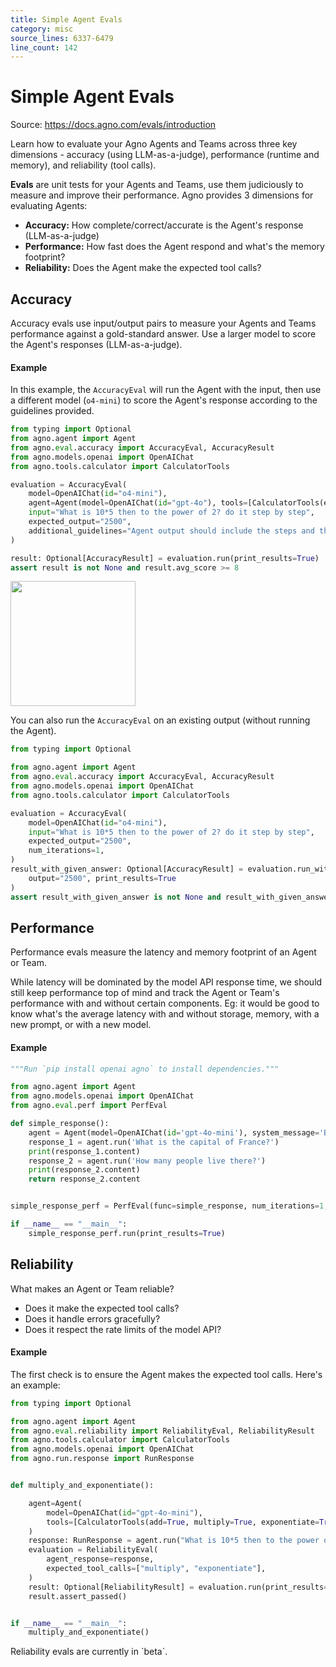```yaml
---
title: Simple Agent Evals
category: misc
source_lines: 6337-6479
line_count: 142
---
```


# Simple Agent Evals
Source: https://docs.agno.com/evals/introduction

Learn how to evaluate your Agno Agents and Teams across three key dimensions - accuracy (using LLM-as-a-judge), performance (runtime and memory), and reliability (tool calls).

**Evals** are unit tests for your Agents and Teams, use them judiciously to measure and improve their performance. Agno provides 3 dimensions for evaluating Agents:

* **Accuracy:** How complete/correct/accurate is the Agent's response (LLM-as-a-judge)
* **Performance:** How fast does the Agent respond and what's the memory footprint?
* **Reliability:** Does the Agent make the expected tool calls?

## Accuracy

Accuracy evals use input/output pairs to measure your Agents and Teams performance against a gold-standard answer. Use a larger model to score the Agent's responses (LLM-as-a-judge).

#### Example

In this example, the `AccuracyEval` will run the Agent with the input, then use a different model (`o4-mini`) to score the Agent's response according to the guidelines provided.

```python calculate_accuracy.py
from typing import Optional
from agno.agent import Agent
from agno.eval.accuracy import AccuracyEval, AccuracyResult
from agno.models.openai import OpenAIChat
from agno.tools.calculator import CalculatorTools

evaluation = AccuracyEval(
    model=OpenAIChat(id="o4-mini"),
    agent=Agent(model=OpenAIChat(id="gpt-4o"), tools=[CalculatorTools(enable_all=True)]),
    input="What is 10*5 then to the power of 2? do it step by step",
    expected_output="2500",
    additional_guidelines="Agent output should include the steps and the final answer.",
)

result: Optional[AccuracyResult] = evaluation.run(print_results=True)
assert result is not None and result.avg_score >= 8
```

<Frame>
  <img height="200" src="https://mintlify.s3.us-west-1.amazonaws.com/agno/images/accuracy-eval-result.png" style={{ borderRadius: '8px' }} />
</Frame>

You can also run the `AccuracyEval` on an existing output (without running the Agent).

```python accuracy_eval_with_output.py
from typing import Optional

from agno.agent import Agent
from agno.eval.accuracy import AccuracyEval, AccuracyResult
from agno.models.openai import OpenAIChat
from agno.tools.calculator import CalculatorTools

evaluation = AccuracyEval(
    model=OpenAIChat(id="o4-mini"),
    input="What is 10*5 then to the power of 2? do it step by step",
    expected_output="2500",
    num_iterations=1,
)
result_with_given_answer: Optional[AccuracyResult] = evaluation.run_with_output(
    output="2500", print_results=True
)
assert result_with_given_answer is not None and result_with_given_answer.avg_score >= 8
```

## Performance

Performance evals measure the latency and memory footprint of an Agent or Team.

<Note>
  While latency will be dominated by the model API response time, we should still keep performance top of mind and track the Agent or Team's performance with and without certain components. Eg: it would be good to know what's the average latency with and without storage, memory, with a new prompt, or with a new model.
</Note>

#### Example

```python storage_performance.py
"""Run `pip install openai agno` to install dependencies."""

from agno.agent import Agent
from agno.models.openai import OpenAIChat
from agno.eval.perf import PerfEval

def simple_response():
    agent = Agent(model=OpenAIChat(id='gpt-4o-mini'), system_message='Be concise, reply with one sentence.', add_history_to_messages=True)
    response_1 = agent.run('What is the capital of France?')
    print(response_1.content)
    response_2 = agent.run('How many people live there?')
    print(response_2.content)
    return response_2.content


simple_response_perf = PerfEval(func=simple_response, num_iterations=1, warmup_runs=0)

if __name__ == "__main__":
    simple_response_perf.run(print_results=True)
```

## Reliability

What makes an Agent or Team reliable?

* Does it make the expected tool calls?
* Does it handle errors gracefully?
* Does it respect the rate limits of the model API?

#### Example

The first check is to ensure the Agent makes the expected tool calls. Here's an example:

```python reliability.py
from typing import Optional

from agno.agent import Agent
from agno.eval.reliability import ReliabilityEval, ReliabilityResult
from agno.tools.calculator import CalculatorTools
from agno.models.openai import OpenAIChat
from agno.run.response import RunResponse


def multiply_and_exponentiate():

    agent=Agent(
        model=OpenAIChat(id="gpt-4o-mini"),
        tools=[CalculatorTools(add=True, multiply=True, exponentiate=True)],
    )
    response: RunResponse = agent.run("What is 10*5 then to the power of 2? do it step by step")
    evaluation = ReliabilityEval(
        agent_response=response,
        expected_tool_calls=["multiply", "exponentiate"],
    )
    result: Optional[ReliabilityResult] = evaluation.run(print_results=True)
    result.assert_passed()


if __name__ == "__main__":
    multiply_and_exponentiate()
```

<Note>
  Reliability evals are currently in `beta`.
</Note>


